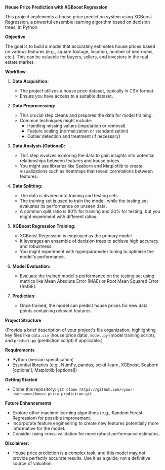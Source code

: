 **House Price Prediction with XGBoost Regression**

This project implements a house price prediction system using XGBoost Regression, a powerful ensemble learning algorithm based on decision trees, in Python.

**Objective**

The goal is to build a model that accurately estimates house prices based on various features (e.g., square footage, location, number of bedrooms, etc.). This can be valuable for buyers, sellers, and investors in the real estate market.

**Workflow**

1. **Data Acquisition:**
   - The project utilizes a house price dataset, typically in CSV format.
   - Ensure you have access to a suitable dataset.

2. **Data Preprocessing:**
   - This crucial step cleans and prepares the data for model training.
   - Common techniques might include:
     - Handling missing values (imputation or removal)
     - Feature scaling (normalization or standardization)
     - Outlier detection and treatment (if necessary)

3. **Data Analysis (Optional):**
   - This step involves exploring the data to gain insights into potential relationships between features and house prices.
   - You might use libraries like Seaborn and Matplotlib to create visualizations such as heatmaps that reveal correlations between features.

4. **Data Splitting:**
   - The data is divided into training and testing sets.
   - The training set is used to train the model, while the testing set evaluates its performance on unseen data.
   - A common split ratio is 80% for training and 20% for testing, but you might experiment with different ratios.

5. **XGBoost Regression Training:**
   - XGBoost Regression is employed as the primary model. 
   - It leverages an ensemble of decision trees to achieve high accuracy and robustness.
   - You might experiment with hyperparameter tuning to optimize the model's performance.

6. **Model Evaluation:**
   - Evaluate the trained model's performance on the testing set using metrics like Mean Absolute Error (MAE) or Root Mean Squared Error (RMSE).

7. **Prediction:**
   - Once trained, the model can predict house prices for new data points containing relevant features.

**Project Structure**

(Provide a brief description of your project's file organization, highlighting key files like `data.csv` (house price data), `model.py` (model training script), and `predict.py` (prediction script) if applicable.)

**Requirements**

- Python (version specification)
- Essential libraries (e.g., NumPy, pandas, scikit-learn, XGBoost, Seaborn [optional], Matplotlib [optional])

**Getting Started**

- Clone this repository: `git clone https://github.com/<your-username>/house-price-prediction.git`


**Future Enhancements**

- Explore other machine learning algorithms (e.g., Random Forest Regression) for possible improvement.
- Incorporate feature engineering to create new features potentially more informative for the model.
- Consider using cross-validation for more robust performance estimates.

**Disclaimer:**

- House price prediction is a complex task, and this model may not provide perfectly accurate results. Use it as a guide, not a definitive source of valuation.

